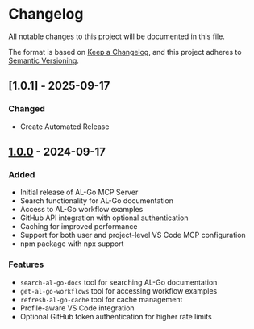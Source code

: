 # Changelog

All notable changes to this project will be documented in this file.

The format is based on [Keep a Changelog](https://keepachangelog.com/en/1.0.0/),
and this project adheres to [Semantic Versioning](https://semver.org/spec/v2.0.0.html).

## [1.0.1] - 2025-09-17

### Changed
- Create Automated Release

## [1.0.0] - 2024-09-17

### Added
- Initial release of AL-Go MCP Server
- Search functionality for AL-Go documentation
- Access to AL-Go workflow examples
- GitHub API integration with optional authentication
- Caching for improved performance
- Support for both user and project-level VS Code MCP configuration
- npm package with npx support

### Features
- `search-al-go-docs` tool for searching AL-Go documentation
- `get-al-go-workflows` tool for accessing workflow examples
- `refresh-al-go-cache` tool for cache management
- Profile-aware VS Code integration
- Optional GitHub token authentication for higher rate limits

[1.0.0]: https://github.com/louagej/al-go-mcp-server/releases/tag/v1.0.0